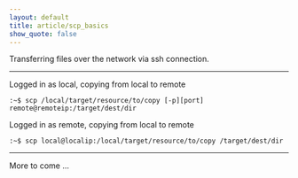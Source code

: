 ```yaml
---
layout: default
title: article/scp_basics
show_quote: false
---
```


Transferring files over the network via ssh connection.

* * *

Logged in as local, copying from local to remote

    :~$ scp /local/target/resource/to/copy [-p][port] remote@remoteip:/target/dest/dir

Logged in as remote, copying from local to remote

    :~$ scp local@localip:/local/target/resource/to/copy /target/dest/dir

* * *

More to come ...
